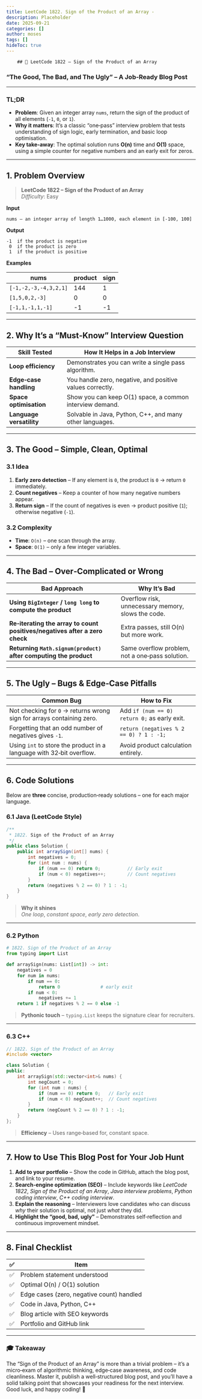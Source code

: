 ```yaml
---
title: LeetCode 1822. Sign of the Product of an Array - 
description: Placeholder
date: 2025-09-21
categories: []
author: moses
tags: []
hideToc: true
---
```

        ## 🎯 LeetCode 1822 – Sign of the Product of an Array  
### “The Good, The Bad, and The Ugly” – A Job‑Ready Blog Post

---

### TL;DR  
- **Problem**: Given an integer array `nums`, return the sign of the product of all elements (`-1`, `0`, or `1`).  
- **Why it matters**: It’s a classic “one‑pass” interview problem that tests understanding of sign logic, early termination, and basic loop optimisation.  
- **Key take‑away**: The optimal solution runs **O(n)** time and **O(1)** space, using a simple counter for negative numbers and an early exit for zeros.

---

## 1. Problem Overview

> **LeetCode 1822 – Sign of the Product of an Array**  
> *Difficulty*: Easy  

**Input**  
```text
nums – an integer array of length 1…1000, each element in [-100, 100]
```

**Output**  
```
-1  if the product is negative
 0  if the product is zero
 1  if the product is positive
```

**Examples**

| nums                                 | product | sign |
|--------------------------------------|---------|------|
| `[-1,-2,-3,-4,3,2,1]`                | 144     | 1    |
| `[1,5,0,2,-3]`                       | 0       | 0    |
| `[-1,1,-1,1,-1]`                     | -1      | -1   |

---

## 2. Why It’s a “Must‑Know” Interview Question

| Skill Tested | How It Helps in a Job Interview |
|--------------|---------------------------------|
| **Loop efficiency** | Demonstrates you can write a single pass algorithm. |
| **Edge‑case handling** | You handle zero, negative, and positive values correctly. |
| **Space optimisation** | Show you can keep O(1) space, a common interview demand. |
| **Language versatility** | Solvable in Java, Python, C++, and many other languages. |

---

## 3. The Good – Simple, Clean, Optimal

### 3.1 Idea
1. **Early zero detection** – If any element is `0`, the product is `0` → return `0` immediately.  
2. **Count negatives** – Keep a counter of how many negative numbers appear.  
3. **Return sign** – If the count of negatives is even → product positive (`1`); otherwise negative (`-1`).

### 3.2 Complexity
- **Time**: `O(n)` – one scan through the array.  
- **Space**: `O(1)` – only a few integer variables.

---

## 4. The Bad – Over‑Complicated or Wrong

| Bad Approach | Why It’s Bad |
|--------------|--------------|
| **Using `BigInteger` / `long long` to compute the product** | Overflow risk, unnecessary memory, slows the code. |
| **Re‑iterating the array to count positives/negatives after a zero check** | Extra passes, still O(n) but more work. |
| **Returning `Math.signum(product)` after computing the product** | Same overflow problem, not a one‑pass solution. |

---

## 5. The Ugly – Bugs & Edge‑Case Pitfalls

| Common Bug | How to Fix |
|------------|------------|
| Not checking for `0` → returns wrong sign for arrays containing zero. | Add `if (num == 0) return 0;` as early exit. |
| Forgetting that an odd number of negatives gives `-1`. | `return (negatives % 2 == 0) ? 1 : -1;` |
| Using `int` to store the product in a language with 32‑bit overflow. | Avoid product calculation entirely. |

---

## 6. Code Solutions

Below are **three** concise, production‑ready solutions – one for each major language.

### 6.1 Java (LeetCode Style)

```java
/**
 * 1822. Sign of the Product of an Array
 */
public class Solution {
    public int arraySign(int[] nums) {
        int negatives = 0;
        for (int num : nums) {
            if (num == 0) return 0;          // Early exit
            if (num < 0) negatives++;        // Count negatives
        }
        return (negatives % 2 == 0) ? 1 : -1;
    }
}
```

> **Why it shines**  
> *One loop*, *constant space*, *early zero detection*.

---

### 6.2 Python

```python
# 1822. Sign of the Product of an Array
from typing import List

def arraySign(nums: List[int]) -> int:
    negatives = 0
    for num in nums:
        if num == 0:
            return 0               # early exit
        if num < 0:
            negatives += 1
    return 1 if negatives % 2 == 0 else -1
```

> **Pythonic touch** – `typing.List` keeps the signature clear for recruiters.

---

### 6.3 C++

```cpp
// 1822. Sign of the Product of an Array
#include <vector>

class Solution {
public:
    int arraySign(std::vector<int>& nums) {
        int negCount = 0;
        for (int num : nums) {
            if (num == 0) return 0;   // Early exit
            if (num < 0) negCount++;  // Count negatives
        }
        return (negCount % 2 == 0) ? 1 : -1;
    }
};
```

> **Efficiency** – Uses range‑based for, constant space.

---

## 7. How to Use This Blog Post for Your Job Hunt

1. **Add to your portfolio** – Show the code in GitHub, attach the blog post, and link to your resume.  
2. **Search‑engine optimization (SEO)** – Include keywords like *LeetCode 1822*, *Sign of the Product of an Array*, *Java interview problems*, *Python coding interview*, *C++ coding interview*.  
3. **Explain the reasoning** – Interviewers love candidates who can discuss *why* their solution is optimal, not just *what* they did.  
4. **Highlight the “good, bad, ugly”** – Demonstrates self‑reflection and continuous improvement mindset.  

---

## 8. Final Checklist

| ✅ | Item |
|----|------|
| ✅ | Problem statement understood |
| ✅ | Optimal O(n) / O(1) solution |
| ✅ | Edge cases (zero, negative count) handled |
| ✅ | Code in Java, Python, C++ |
| ✅ | Blog article with SEO keywords |
| ✅ | Portfolio and GitHub link |

---

### 🎓 Takeaway

The “Sign of the Product of an Array” is more than a trivial problem – it’s a micro‑exam of algorithmic thinking, edge‑case awareness, and code cleanliness. Master it, publish a well‑structured blog post, and you’ll have a solid talking point that showcases your readiness for the next interview. Good luck, and happy coding! 🚀